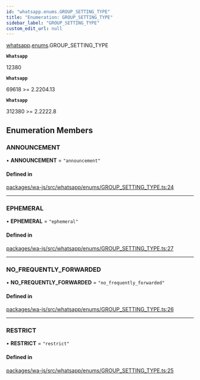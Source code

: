 ```yaml
---
id: "whatsapp.enums.GROUP_SETTING_TYPE"
title: "Enumeration: GROUP_SETTING_TYPE"
sidebar_label: "GROUP_SETTING_TYPE"
custom_edit_url: null
---
```


[whatsapp](../namespaces/whatsapp.md).[enums](../namespaces/whatsapp.enums.md).GROUP_SETTING_TYPE

**`Whatsapp`**

12380

**`Whatsapp`**

69618 >= 2.2204.13

**`Whatsapp`**

312380 >= 2.2222.8

## Enumeration Members

### ANNOUNCEMENT

• **ANNOUNCEMENT** = ``"announcement"``

#### Defined in

[packages/wa-js/src/whatsapp/enums/GROUP_SETTING_TYPE.ts:24](https://github.com/wppconnect-team/wa-js/blob/main/src/whatsapp/enums/GROUP_SETTING_TYPE.ts#L24)

___

### EPHEMERAL

• **EPHEMERAL** = ``"ephemeral"``

#### Defined in

[packages/wa-js/src/whatsapp/enums/GROUP_SETTING_TYPE.ts:27](https://github.com/wppconnect-team/wa-js/blob/main/src/whatsapp/enums/GROUP_SETTING_TYPE.ts#L27)

___

### NO\_FREQUENTLY\_FORWARDED

• **NO\_FREQUENTLY\_FORWARDED** = ``"no_frequently_forwarded"``

#### Defined in

[packages/wa-js/src/whatsapp/enums/GROUP_SETTING_TYPE.ts:26](https://github.com/wppconnect-team/wa-js/blob/main/src/whatsapp/enums/GROUP_SETTING_TYPE.ts#L26)

___

### RESTRICT

• **RESTRICT** = ``"restrict"``

#### Defined in

[packages/wa-js/src/whatsapp/enums/GROUP_SETTING_TYPE.ts:25](https://github.com/wppconnect-team/wa-js/blob/main/src/whatsapp/enums/GROUP_SETTING_TYPE.ts#L25)
